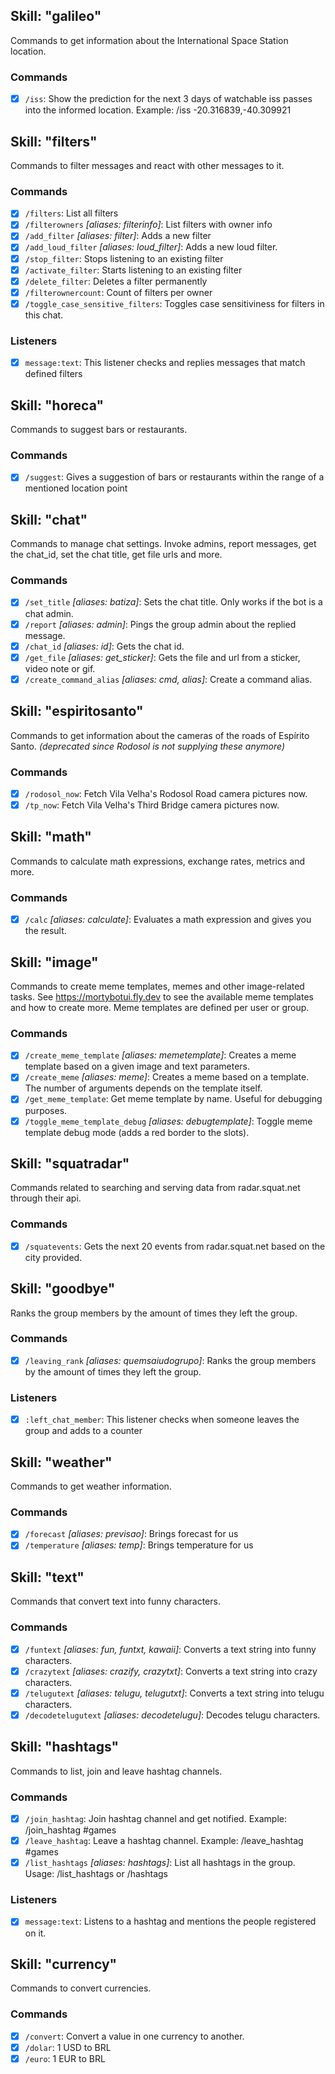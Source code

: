 ## Skill: "galileo"

Commands to get information about the International Space Station location.

### Commands

 - [x] `/iss`: Show the prediction for the next 3 days of watchable iss passes into the informed location. Example: /iss -20.316839,-40.309921

## Skill: "filters"

Commands to filter messages and react with other messages to it.

### Commands

 - [x] `/filters`: List all filters
 - [x] `/filterowners` _[aliases: filterinfo]_: List filters with owner info
 - [x] `/add_filter` _[aliases: filter]_: Adds a new filter
 - [x] `/add_loud_filter` _[aliases: loud_filter]_: Adds a new loud filter.
 - [x] `/stop_filter`: Stops listening to an existing filter
 - [x] `/activate_filter`: Starts listening to an existing filter
 - [x] `/delete_filter`: Deletes a filter permanently
 - [x] `/filterownercount`: Count of filters per owner
 - [x] `/toggle_case_sensitive_filters`: Toggles case sensitiviness for filters in this chat.

### Listeners

 - [x] `message:text`: This listener checks and replies messages that match defined filters

## Skill: "horeca"

Commands to suggest bars or restaurants.

### Commands

 - [x] `/suggest`: Gives a suggestion of bars or restaurants within the range of a mentioned location point

## Skill: "chat"

Commands to manage chat settings. Invoke admins, report messages, get the chat_id, set the chat title, get file urls and more.

### Commands

 - [x] `/set_title` _[aliases: batiza]_: Sets the chat title. Only works if the bot is a chat admin.
 - [x] `/report` _[aliases: admin]_: Pings the group admin about the replied message.
 - [x] `/chat_id` _[aliases: id]_: Gets the chat id.
 - [x] `/get_file` _[aliases: get_sticker]_: Gets the file and url from a sticker, video note or gif.
 - [x] `/create_command_alias` _[aliases: cmd, alias]_: Create a command alias.

## Skill: "espiritosanto"

Commands to get information about the cameras of the roads of Espírito Santo. _(deprecated since Rodosol is not supplying these anymore)_

### Commands

 - [x] `/rodosol_now`: Fetch Vila Velha's Rodosol Road camera pictures now.
 - [x] `/tp_now`: Fetch Vila Velha's Third Bridge camera pictures now.

## Skill: "math"

Commands to calculate math expressions, exchange rates, metrics and more.

### Commands

 - [x] `/calc` _[aliases: calculate]_: Evaluates a math expression and gives you the result.

## Skill: "image"

Commands to create meme templates, memes and other image-related tasks. See https://mortybotui.fly.dev to see the available meme templates and how to create more. Meme templates are defined per user or group.

### Commands

 - [x] `/create_meme_template` _[aliases: memetemplate]_: Creates a meme template based on a given image and text parameters.
 - [x] `/create_meme` _[aliases: meme]_: Creates a meme based on a template. The number of arguments depends on the template itself.
 - [x] `/get_meme_template`: Get meme template by name. Useful for debugging purposes.
 - [x] `/toggle_meme_template_debug` _[aliases: debugtemplate]_: Toggle meme template debug mode (adds a red border to the slots).

## Skill: "squatradar"

Commands related to searching and serving data from radar.squat.net through their api.

### Commands

 - [x] `/squatevents`: Gets the next 20 events from radar.squat.net based on the city provided.

## Skill: "goodbye"

Ranks the group members by the amount of times they left the group.

### Commands

 - [x] `/leaving_rank` _[aliases: quemsaiudogrupo]_: Ranks the group members by the amount of times they left the group.

### Listeners

 - [x] `:left_chat_member`: This listener checks when someone leaves the group and adds to a counter

## Skill: "weather"

Commands to get weather information.

### Commands

 - [x] `/forecast` _[aliases: previsao]_: Brings forecast for us
 - [x] `/temperature` _[aliases: temp]_: Brings temperature for us

## Skill: "text"

Commands that convert text into funny characters.

### Commands

 - [x] `/funtext` _[aliases: fun, funtxt, kawaii]_: Converts a text string into funny characters.
 - [x] `/crazytext` _[aliases: crazify, crazytxt]_: Converts a text string into crazy characters.
 - [x] `/telugutext` _[aliases: telugu, telugutxt]_: Converts a text string into telugu characters.
 - [x] `/decodetelugutext` _[aliases: decodetelugu]_: Decodes telugu characters.

## Skill: "hashtags"

Commands to list, join and leave hashtag channels.

### Commands

 - [x] `/join_hashtag`: Join hashtag channel and get notified. Example: /join_hashtag #games
 - [x] `/leave_hashtag`: Leave a hashtag channel. Example: /leave_hashtag #games
 - [x] `/list_hashtags` _[aliases: hashtags]_: List all hashtags in the group. Usage: /list_hashtags or /hashtags

### Listeners

 - [x] `message:text`: Listens to a hashtag and mentions the people registered on it.

## Skill: "currency"

Commands to convert currencies.

### Commands

 - [x] `/convert`: Convert a value in one currency to another.
 - [x] `/dolar`: 1 USD to BRL
 - [x] `/euro`: 1 EUR to BRL
